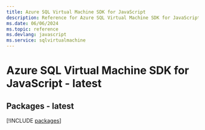 ```yaml
---
title: Azure SQL Virtual Machine SDK for JavaScript
description: Reference for Azure SQL Virtual Machine SDK for JavaScript
ms.date: 06/06/2024
ms.topic: reference
ms.devlang: javascript
ms.service: sqlvirtualmachine
---
```

# Azure SQL Virtual Machine SDK for JavaScript - latest
## Packages - latest
[!INCLUDE [packages](sql-virtual-machine-index.md)]